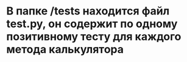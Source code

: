 # В папке /tests находится файл test.py, он содержит по одному позитивному тесту для каждого метода калькулятора
